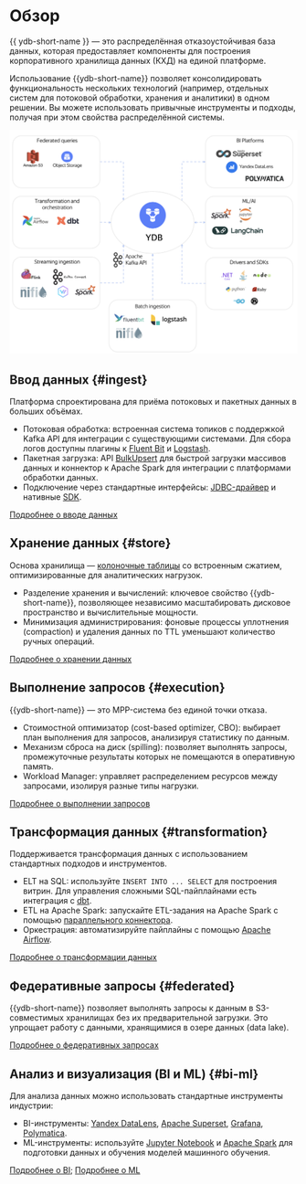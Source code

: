 # Обзор

{{ ydb-short-name }} — это распределённая отказоустойчивая база данных, которая предоставляет компоненты для построения корпоративного хранилища данных (КХД) на единой платформе.

Использование {{ydb-short-name}} позволяет консолидировать функциональность нескольких технологий (например, отдельных систем для потоковой обработки, хранения и аналитики) в одном решении. Вы можете использовать привычные инструменты и подходы, получая при этом свойства распределённой системы.

![](_includes/olap_whole.png)

## Ввод данных {#ingest}

Платформа спроектирована для приёма потоковых и пакетных данных в больших объёмах.

- Потоковая обработка: встроенная система топиков с поддержкой Kafka API для интеграции с существующими системами. Для сбора логов доступны плагины к [Fluent Bit](../../integrations/ingestion/fluent-bit.md) и [Logstash](../../integrations/ingestion/logstash.md).
- Пакетная загрузка: API [BulkUpsert](../../recipes/ydb-sdk/bulk-upsert.md) для быстрой загрузки массивов данных и коннектор к Apache Spark для интеграции с платформами обработки данных.
- Подключение через стандартные интерфейсы: [JDBC-драйвер](../../reference/languages-and-apis/jdbc-driver/index.md) и нативные [SDK](../../recipes/ydb-sdk/index.md).

[Подробнее о вводе данных](concepts/ingest.md)

## Хранение данных {#store}

Основа хранилища — [колоночные таблицы](../../concepts/datamodel/table.md#column-oriented-tables) со встроенным сжатием, оптимизированные для аналитических нагрузок.

- Разделение хранения и вычислений: ключевое свойство {{ydb-short-name}}, позволяющее независимо масштабировать дисковое пространство и вычислительные мощности.
- Минимизация администрирования: фоновые процессы уплотнения (compaction) и удаления данных по TTL уменьшают количество ручных операций.

[Подробнее о хранении данных](concepts/store.md)

## Выполнение запросов {#execution}

{{ydb-short-name}} — это MPP-система без единой точки отказа.

- Стоимостной оптимизатор (cost-based optimizer, CBO): выбирает план выполнения для запросов, анализируя статистику по данным.
- Механизм сброса на диск (spilling): позволяет выполнять запросы, промежуточные результаты которых не помещаются в оперативную память.
- Workload Manager: управляет распределением ресурсов между запросами, изолируя разные типы нагрузки.

[Подробнее о выполнении запросов](concepts/execution.md)

## Трансформация данных {#transformation}

Поддерживается трансформация данных с использованием стандартных подходов и инструментов.

- ELT на SQL: используйте `INSERT INTO ... SELECT` для построения витрин. Для управления сложными SQL-пайплайнами есть интеграция с [dbt](../../integrations/migration/dbt.md).
- ETL на Apache Spark: запускайте ETL-задания на Apache Spark с помощью [параллельного коннектора](../../integrations/ingestion/spark.md).
- Оркестрация: автоматизируйте пайплайны с помощью [Apache Airflow](../../integrations/orchestration/airflow.md).

[Подробнее о трансформации данных](concepts/etl.md)

## Федеративные запросы {#federated}

{{ydb-short-name}} позволяет выполнять запросы к данным в S3-совместимых хранилищах без их предварительной загрузки. Это упрощает работу с данными, хранящимися в озере данных (data lake).

[Подробнее о федеративных запросах](concepts/federated.md)

## Анализ и визуализация (BI и ML) {#bi-ml}

Для анализа данных можно использовать стандартные инструменты индустрии:

- BI-инструменты: [Yandex DataLens](../../integrations/visualization/datalens.md), [Apache Superset](../../integrations/visualization/superset.md), [Grafana](../../integrations/visualization/grafana.md), [Polymatica](https://wiki.polymatica.ru/display/PDTNUG1343/YDB+Server).
- ML-инструменты: используйте [Jupyter Notebook](../../integrations/gui/jupyter.md) и [Apache Spark](../../integrations/ingestion/spark.md) для подготовки данных и обучения моделей машинного обучения.

[Подробнее о BI](concepts/bi.md); [Подробнее о ML](concepts/ml.md)

